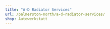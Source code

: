 ```yaml
---
title: "A-D Radiator Services"
url: /palmerston-north/a-d-radiator-services/
shop: Autowerkstatt
---
```

